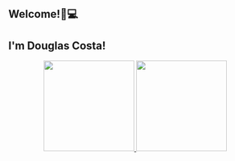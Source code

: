 

## Welcome!🎉💻 
## I'm Douglas Costa!

<div align="center">
  <a href="https://github.com/douglascostaa">
  <img height="180em" src="https://github-readme-stats.vercel.app/api?username=douglascostaa&show_icons=true&theme=dracula&include_all_commits=true&count_private=true"/>
  <img height="180em" src="https://github-readme-stats.vercel.app/api/top-langs/?username=douglascostaa&layout=compact&langs_count=7&theme=dracula"/>
</div>

